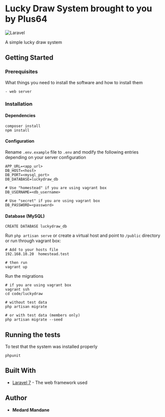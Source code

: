 # Lucky Draw System brought to you by Plus64
![Laravel](https://github.com/medardm/lucky-draw-laravel/workflows/Laravel/badge.svg?branch=master)

A simple lucky draw system

## Getting Started

### Prerequisites

What things you need to install the software and how to install them

```
- web server
```

### Installation

#### Dependencies
```
composer install
npm install
```
#### Configuration
Rename `.env.example` file to `.env` and modify the following entries depending on your server configuration
```
APP_URL=<app_url>
DB_HOST=<host>
DB_PORT=<mysql_port>
DB_DATABASE=luckydraw_db

# Use "homestead" if you are using vagrant box
DB_USERNAME=<db_username>

# Use "secret" if you are using vagrant box
DB_PASSWORD=<password>
```

#### Database (MySQL)
```
CREATE DATABASE luckydraw_db
```

Run `php artisan serve` or create a virtual host and point to `/public` directory or run through vagrant box:
```
# Add to your hosts file
192.168.10.20  homestead.test

# then run
vagrant up
```

Run the migrations
```
# if you are using vagrant box
vagrant ssh
cd code/luckydraw

# without test data
php artisan migrate

# or with test data (members only)
php artisan migrate --seed
```

## Running the tests

To test that the system was installed properly

```
phpunit
```
## Built With

* [Laravel 7](http://laravel.com/docs/7.x) - The web framework used

## Author

* **Medard Mandane**
